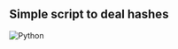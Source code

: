 ## Simple script to deal hashes
![Python](https://img.shields.io/badge/python-3670A0?style=for-the-badge&logo=python&logoColor=ffdd54)
